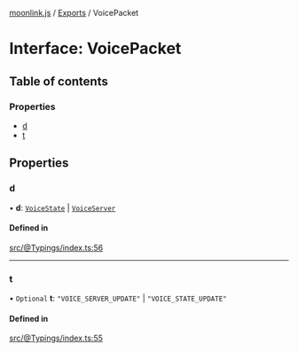 [moonlink.js](../README.md) / [Exports](../modules.md) / VoicePacket

# Interface: VoicePacket

## Table of contents

### Properties

- [d](VoicePacket.md#d)
- [t](VoicePacket.md#t)

## Properties

### d

• **d**: [`VoiceState`](VoiceState.md) \| [`VoiceServer`](VoiceServer.md)

#### Defined in

[src/@Typings/index.ts:56](https://github.com/Ecliptia/moonlink.js/blob/a19be7d/src/@Typings/index.ts#L56)

___

### t

• `Optional` **t**: ``"VOICE_SERVER_UPDATE"`` \| ``"VOICE_STATE_UPDATE"``

#### Defined in

[src/@Typings/index.ts:55](https://github.com/Ecliptia/moonlink.js/blob/a19be7d/src/@Typings/index.ts#L55)
